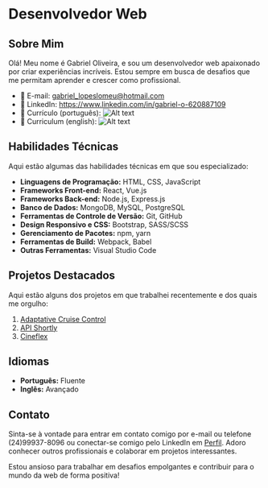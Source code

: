 # Desenvolvedor Web

## Sobre Mim

Olá! Meu nome é Gabriel Oliveira, e sou um desenvolvedor web apaixonado por criar experiências incríveis. Estou sempre em busca de desafios que me permitam aprender e crescer como profissional.

- 📧 E-mail: gabriel_lopeslomeu@hotmail.com
- 💼 LinkedIn: https://www.linkedin.com/in/gabriel-o-620887109
- 📄 Currículo (português): ![Alt text]()
- 📄 Curriculum (english): ![Alt text]()

## Habilidades Técnicas

Aqui estão algumas das habilidades técnicas em que sou especializado:

- **Linguagens de Programação:** HTML, CSS, JavaScript
- **Frameworks Front-end:** React, Vue.js
- **Frameworks Back-end:** Node.js, Express.js
- **Banco de Dados:** MongoDB, MySQL, PostgreSQL
- **Ferramentas de Controle de Versão:** Git, GitHub
- **Design Responsivo e CSS:** Bootstrap, SASS/SCSS
- **Gerenciamento de Pacotes:** npm, yarn
- **Ferramentas de Build:** Webpack, Babel
- **Outras Ferramentas:** Visual Studio Code

## Projetos Destacados

Aqui estão alguns dos projetos em que trabalhei recentemente e dos quais me orgulho:

1. [Adaptative Cruise Control](https://github.com/Mhsp990/ACC_Final_Project_Code.git)
2. [API Shortly](https://github.com/sironark/projeto17-shortly.git)
3. [Cineflex](https://github.com/sironark/projeto10-cineflex.git)


## Idiomas

- **Português:** Fluente
- **Inglês:** Avançado

## Contato

Sinta-se à vontade para entrar em contato comigo por e-mail ou telefone (24)99937-8096 ou conectar-se comigo pelo LinkedIn em [Perfil](https://www.linkedin.com/in/gabriel-o-620887109). Adoro conhecer outros profissionais e colaborar em projetos interessantes.

Estou ansioso para trabalhar em desafios empolgantes e contribuir para o mundo da web de forma positiva!
